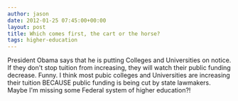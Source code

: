 ```yaml
---
author: jason
date: 2012-01-25 07:45:00+00:00
layout: post
title: Which comes first, the cart or the horse?
tags: higher-education
---
```


President Obama says that he is putting Colleges and Universities on notice.   If they don't stop tuition from increasing, they will watch their public funding decrease.   Funny.   I think most pubic colleges and Universities are increasing their tuition BECAUSE public funding is being cut by state lawmakers.   Maybe I'm missing some Federal system of higher education?!
